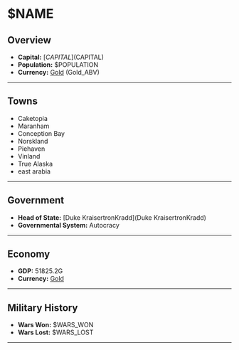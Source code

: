 # $NAME

## Overview

- **Capital:** [$CAPITAL]($CAPITAL)
- **Population:** $POPULATION
- **Currency:** [Gold](Gold) (Gold_ABV)

---

## Towns

- Caketopia
- Maranham
- Conception Bay
- Norskland
- Piehaven
- Vinland
- True Alaska
- east arabia

---

## Government

- **Head of State:** [Duke KraisertronKradd](Duke KraisertronKradd)
- **Governmental System:** Autocracy

---

## Economy

- **GDP:** 51825.2G
- **Currency:** [Gold](Gold)

---

## Military History

- **Wars Won:** $WARS_WON
- **Wars Lost:** $WARS_LOST

---

